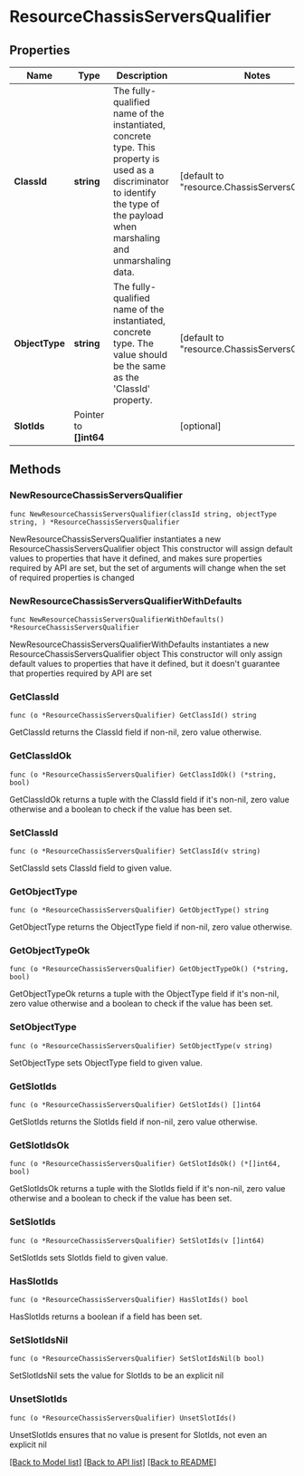 # ResourceChassisServersQualifier

## Properties

Name | Type | Description | Notes
------------ | ------------- | ------------- | -------------
**ClassId** | **string** | The fully-qualified name of the instantiated, concrete type. This property is used as a discriminator to identify the type of the payload when marshaling and unmarshaling data. | [default to "resource.ChassisServersQualifier"]
**ObjectType** | **string** | The fully-qualified name of the instantiated, concrete type. The value should be the same as the &#39;ClassId&#39; property. | [default to "resource.ChassisServersQualifier"]
**SlotIds** | Pointer to **[]int64** |  | [optional] 

## Methods

### NewResourceChassisServersQualifier

`func NewResourceChassisServersQualifier(classId string, objectType string, ) *ResourceChassisServersQualifier`

NewResourceChassisServersQualifier instantiates a new ResourceChassisServersQualifier object
This constructor will assign default values to properties that have it defined,
and makes sure properties required by API are set, but the set of arguments
will change when the set of required properties is changed

### NewResourceChassisServersQualifierWithDefaults

`func NewResourceChassisServersQualifierWithDefaults() *ResourceChassisServersQualifier`

NewResourceChassisServersQualifierWithDefaults instantiates a new ResourceChassisServersQualifier object
This constructor will only assign default values to properties that have it defined,
but it doesn't guarantee that properties required by API are set

### GetClassId

`func (o *ResourceChassisServersQualifier) GetClassId() string`

GetClassId returns the ClassId field if non-nil, zero value otherwise.

### GetClassIdOk

`func (o *ResourceChassisServersQualifier) GetClassIdOk() (*string, bool)`

GetClassIdOk returns a tuple with the ClassId field if it's non-nil, zero value otherwise
and a boolean to check if the value has been set.

### SetClassId

`func (o *ResourceChassisServersQualifier) SetClassId(v string)`

SetClassId sets ClassId field to given value.


### GetObjectType

`func (o *ResourceChassisServersQualifier) GetObjectType() string`

GetObjectType returns the ObjectType field if non-nil, zero value otherwise.

### GetObjectTypeOk

`func (o *ResourceChassisServersQualifier) GetObjectTypeOk() (*string, bool)`

GetObjectTypeOk returns a tuple with the ObjectType field if it's non-nil, zero value otherwise
and a boolean to check if the value has been set.

### SetObjectType

`func (o *ResourceChassisServersQualifier) SetObjectType(v string)`

SetObjectType sets ObjectType field to given value.


### GetSlotIds

`func (o *ResourceChassisServersQualifier) GetSlotIds() []int64`

GetSlotIds returns the SlotIds field if non-nil, zero value otherwise.

### GetSlotIdsOk

`func (o *ResourceChassisServersQualifier) GetSlotIdsOk() (*[]int64, bool)`

GetSlotIdsOk returns a tuple with the SlotIds field if it's non-nil, zero value otherwise
and a boolean to check if the value has been set.

### SetSlotIds

`func (o *ResourceChassisServersQualifier) SetSlotIds(v []int64)`

SetSlotIds sets SlotIds field to given value.

### HasSlotIds

`func (o *ResourceChassisServersQualifier) HasSlotIds() bool`

HasSlotIds returns a boolean if a field has been set.

### SetSlotIdsNil

`func (o *ResourceChassisServersQualifier) SetSlotIdsNil(b bool)`

 SetSlotIdsNil sets the value for SlotIds to be an explicit nil

### UnsetSlotIds
`func (o *ResourceChassisServersQualifier) UnsetSlotIds()`

UnsetSlotIds ensures that no value is present for SlotIds, not even an explicit nil

[[Back to Model list]](../README.md#documentation-for-models) [[Back to API list]](../README.md#documentation-for-api-endpoints) [[Back to README]](../README.md)


